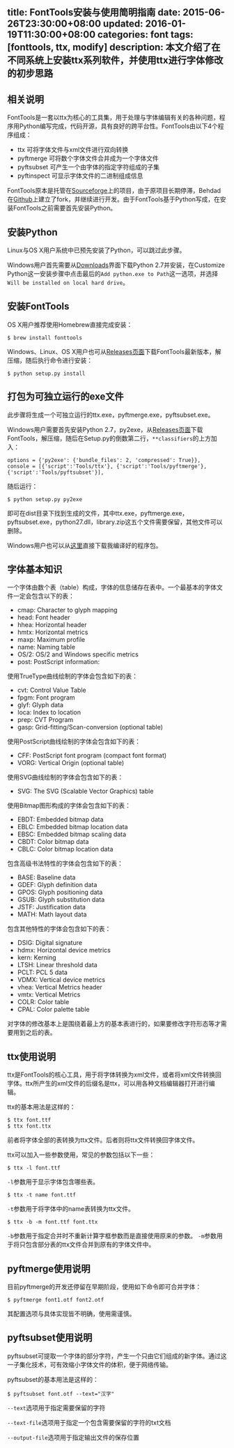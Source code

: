 title: FontTools安装与使用简明指南
date: 2015-06-26T23:30:00+08:00
updated: 2016-01-19T11:30:00+08:00
categories: font
tags: [fonttools, ttx, modify]
description: 本文介绍了在不同系统上安装ttx系列软件，并使用ttx进行字体修改的初步思路
---

## 相关说明

FontTools是一套以ttx为核心的工具集，用于处理与字体编辑有关的各种问题，程序用Python编写完成，代码开源，具有良好的跨平台性。FontTools由以下4个程序组成：

- ttx 可将字体文件与xml文件进行双向转换
- pyftmerge 可将数个字体文件合并成为一个字体文件
- pyftsubset 可产生一个由字体的指定字符组成的子集
- pyftinspect 可显示字体文件的二进制组成信息

FontTools原本是托管在[Sourceforge](http://sourceforge.net/projects/fonttools/)上的项目，由于原项目长期停滞，Behdad在[Github](https://github.com/behdad/fonttools)上建立了fork，并继续进行开发。由于FontTools基于Python写成，在安装FontTools之前需要首先安装Python。

## 安装Python

Linux与OS X用户系统中已预先安装了Python，可以跳过此步骤。

Windows用户首先需要从[Downloads](https://www.python.org/downloads/)界面下载Python 2.7并安装，在Customize Python这一安装步骤中点击最后的`Add python.exe to Path`这一选项，并选择`Will be installed on local hard drive`。

## 安装FontTools

OS X用户推荐使用Homebrew直接完成安装：

    $ brew install fonttools

Windows、Linux、OS X用户也可从[Releases页面](https://github.com/behdad/fonttools/releases)下载FontTools最新版本，解压缩，随后执行命令进行安装：

    $ python setup.py install

## 打包为可独立运行的exe文件

此步骤将生成一个可独立运行的ttx.exe，pyftmerge.exe，pyftsubset.exe。

Windows用户需要首先安装Python 2.7，py2exe，从[Releases页面](https://github.com/behdad/fonttools/releases)下载FontTools，解压缩，随后在Setup.py的倒数第二行，`**classifiers`的上方加入：

    options = {'py2exe': {'bundle_files': 2, 'compressed': True}},
    console = [{'script':'Tools/ttx'}, {'script':'Tools/pyftmerge'}, {'script':'Tools/pyftsubset'}],

随后运行：

    $ python setup.py py2exe

即可在dist目录下找到生成的文件，其中ttx.exe，pyftmerge.exe，pyftsubset.exe，python27.dll，library.zip这五个文件需要保留，其他文件可以删除。

Windows用户也可以从[这里](https://darknode.in/dl/FontTools.7z)直接下载我编译好的程序包。

## 字体基本知识

一个字体由数个表（table）构成，字体的信息储存在表中。一个最基本的字体文件一定会包含以下的表：

* cmap: Character to glyph mapping
* head: Font header
* hhea: Horizontal header
* hmtx: Horizontal metrics
* maxp: Maximum profile
* name: Naming table
* OS/2: OS/2 and Windows specific metrics
* post: PostScript information:

使用TrueType曲线绘制的字体会包含如下的表：

* cvt: Control Value Table
* fpgm: Font program
* glyf: Glyph data
* loca: Index to location
* prep: CVT Program
* gasp: Grid-fitting/Scan-conversion (optional table)

使用PostScript曲线绘制的字体会包含如下的表：

* CFF: PostScript font program (compact font format)
* VORG: Vertical Origin (optional table)

使用SVG曲线绘制的字体会包含如下的表：

* SVG: The SVG (Scalable Vector Graphics) table

使用Bitmap图形构成的字体会包含如下的表：

* EBDT: Embedded bitmap data
* EBLC: Embedded bitmap location data
* EBSC: Embedded bitmap scaling data
* CBDT: Color bitmap data
* CBLC: Color bitmap location data

包含高级书法特性的字体会包含如下的表：

* BASE: Baseline data
* GDEF: Glyph definition data
* GPOS: Glyph positioning data
* GSUB: Glyph substitution data
* JSTF: Justification data
* MATH: Math layout data

包含其他特性的字体会包含如下的表：

* DSIG: Digital signature
* hdmx: Horizontal device metrics
* kern: Kerning
* LTSH: Linear threshold data
* PCLT: PCL 5 data
* VDMX: Vertical device metrics
* vhea: Vertical Metrics header
* vmtx: Vertical Metrics
* COLR: Color table
* CPAL: Color palette table

对字体的修改基本上是围绕着最上方的基本表进行的，如果要修改字符形态等才需要用到之后的表。

## ttx使用说明

ttx是FontTools的核心工具，用于将字体转换为xml文件，或者将xml文件转换回字体。ttx所产生的xml文件的后缀名是ttx，可以用各种文档编辑器打开进行编辑。

ttx的基本用法是这样的：

    $ ttx font.ttf
    $ ttx font.ttx

前者将字体全部的表转换为ttx文件。后者则将ttx文件转换回字体文件。

ttx可以加入一些参数使用，常见的参数包括以下一些：

    $ ttx -l font.ttf

`-l`参数用于显示字体包含哪些表。

    $ ttx -t name font.ttf

`-t`参数用于将字体中的name表转换为ttx文件。

    $ ttx -b -m font.ttf font.ttx

`-b`参数用于指定合并时不重新计算字框参数而是直接使用原来的参数。
`-m`参数用于将只包含部分表的ttx文件合并到原有的字体文件中。

## pyftmerge使用说明

目前pyftmerge的开发还停留在早期阶段，使用如下命令即可合并字体：

    $ pyftmerge font1.otf font2.otf

其配置选项与具体实现皆不明确，使用需谨慎。

## pyftsubset使用说明

pyftsubset可提取一个字体的部分字符，产生一个只由它们组成的新字体。通过这一子集化技术，可有效缩小字体文件的体积，便于网络传输。

pyftsubset的基本用法是这样的：

    $ pyftsubset font.otf --text="汉字"

`--text`选项用于指定需要保留的字符

`--text-file`选项用于指定一个包含需要保留的字符的txt文档

`--output-file`选项用于指定输出文件的保存位置

